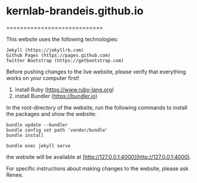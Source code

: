 # kernlab-brandeis.github.io
============================

This website uses the following technologies:

    Jekyll (https://jekyllrb.com)
    Github Pages (https://pages.github.com)
    Twitter Bootstrap (https://getbootstrap.com)

Before pushing changes to the live website, please verify that everything works on your computer first!

1. install Ruby (https://www.ruby-lang.org)
2. install Bundler (https://bundler.io)

In the root-directory of the website, run the following commands to install the packages and show
the website:

    bundle update --bundler
    bundle config set path 'vendor/bundle'
    bundle install

    bundle exec jekyll serve

the website will be available at [http://127.0.0.1:4000](http://127.0.0.1:4000).

For specific instructions about making changes to the website, please ask Renee.
